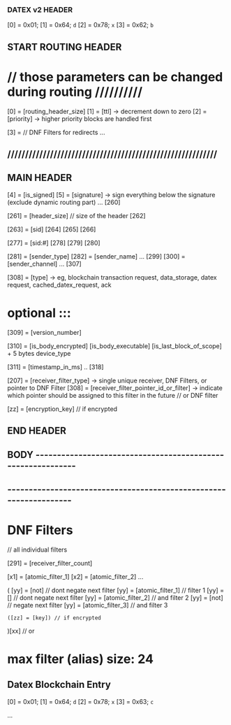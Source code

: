 ### DATEX v2 HEADER

[0] = 0x01; 
[1] = 0x64; `d`
[2] = 0x78; `x`
[3] = 0x62; `b`


## START ROUTING HEADER
# // those parameters can be changed during routing //////////
[0] = [routing_header_size]
[1] = [ttl] -> decrement down to zero
[2] = [priority] -> higher priority blocks are handled first

[3] = // DNF Filters for redirects
...
## ///////////////////////////////////////////////////////////

## MAIN HEADER

[4] = [is_signed]
[5] = [signature]  -> sign everything below the signature (exclude dynamic routing part)
...
[260]

[261] = [header_size] // size of the header
[262]


[263] = [sid]
[264]
[265]
[266]

[277] = [sid:#]
[278]
[279]
[280]

[281] = [sender_type]
[282] = [sender_name]
...
[299]
[300] = [sender_channel]
...
[307]

[308] = [type] -> eg, blockchain transaction request, data_storage, datex request, cached_datex_request, ack


# optional ::: 

[309] = [version_number]

[310] = [is_body_encrypted] [is_body_executable] [is_last_block_of_scope] + 5 bytes device_type


[311] = [timestamp_in_ms]
..
[318]


[207] = [receiver_filter_type] -> single unique receiver, DNF Filters, or pointer to DNF Filter
[308] = [receiver_filter_pointer_id_or_filter] -> indicate which pointer should be assigned to this filter in the future
// or DNF filter

[zz] = [encryption_key] // if encrypted

## END HEADER


## BODY ------------------------------------------------------------






## ------------------------------------------------------------------



# DNF Filters
// all individual filters

[291] = [receiver_filter_count]

[x1] = [atomic_filter_1]
[x2] = [atomic_filter_2]
...

(
    [yy] = [not] // dont negate next filter
    [yy] = [atomic_filter_1] // filter 1
    [yy] = [] // dont negate next filter
    [yy] = [atomic_filter_2] // and filter 2
    [yy] = [not] // negate next filter
    [yy] = [atomic_filter_3] // and filter 3

    ([zz] = [key]) // if encrypted
)[xx] // or

# max filter (alias) size: 24 


## Datex Blockchain Entry
[0] = 0x01; 
[1] = 0x64; `d`
[2] = 0x78; `x`
[3] = 0x63; `c`

...